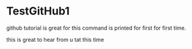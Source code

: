 TestGitHub1
===========

github tutorial is great for this command is printed for first
for first time.

this is great to hear from u tat this time